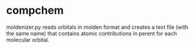 # compchem
moldenizer.py reads orbitals in molden format and creates  a text file (with the same name) that contains atomic contributions in perent for each molecular orbital. 
